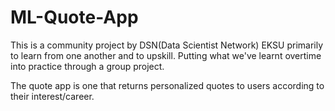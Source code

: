# ML-Quote-App
This is a community project by DSN(Data Scientist Network) EKSU primarily to learn from one another and to upskill. Putting what we've learnt overtime into practice through a group project.

The quote app is one that returns personalized quotes to users according to their interest/career.
